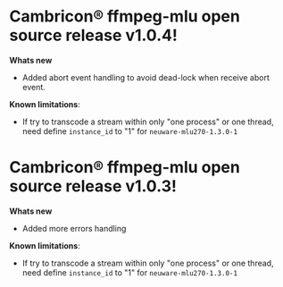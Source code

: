 # Cambricon® ffmpeg-mlu open source release v1.0.4!
**Whats new**
 - Added abort event handling to avoid dead-lock when receive abort event.
 
**Known limitations**:

 - If try to transcode a stream within only "one process" or one thread, need define ``instance_id`` to "1" for ``neuware-mlu270-1.3.0-1``

# Cambricon® ffmpeg-mlu open source release v1.0.3!
**Whats new**
 - Added more errors handling
 
**Known limitations**:

 - If try to transcode a stream within only "one process" or one thread, need define ``instance_id`` to "1" for ``neuware-mlu270-1.3.0-1``